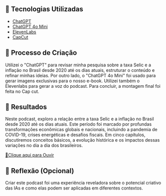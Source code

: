 ## 🤖 Tecnologias Utilizadas
- [ChatGPT](https://chat.openai.com/) 
- [ChatGPT 4o Mini](https://chat.openai.com/)
- [ElevenLabs](https://elevenlabs.io/)
- [CapCut](https://www.capcut.com/editor?from_page=landing_page&__action_from=picture_V%C3%ADdeos+profissionais+em+minutos%2C+n%C3%A3o+em+horas.&scenario=custom)

## 🧐 Processo de Criação
Utilizei o "ChatGPT" para revisar minha pesquisa sobre  a taxa Selic e a inflação no Brasil desde 2020 até os dias atuais, estruturar o conteúdo e refinar minhas ideias. Por outro lado, o "ChatGPT 4o Mini" foi usado para gerar imagens exclusivas para o nosso e-book. Utilizei também o Elevenlabs para gerar a voz do podcast. Para concluir, a montagem final foi feita no Cap cut.

## 🚀 Resultados
Neste podcast, exploro a relação entre a taxa Selic e a inflação no Brasil desde 2020 até os dias atuais. Este período foi marcado por profundas transformações econômicas globais e nacionais, incluindo a pandemia de COVID-19, crises energéticas e desafios fiscais. Em cinco capítulos, discutiremos conceitos básicos, a evolução histórica e os impactos dessas variações no dia a dia dos brasileiros.

<a href="https://github.com/AFVELOSO13/podcast-prompt/blob/main/output/PodcastEditado.mp3" title="View PodCast now"> 📕Clique aqui para Ouvir</a>


## 💭 Reflexão (Opcional)
Criar este podcast foi uma experiência reveladora sobre o potencial criativo das IAs e como elas podem ser aplicadas em diferentes contextos.